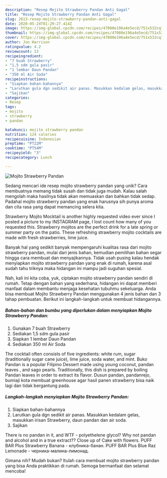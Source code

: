 ```yaml
---
description: "Resep Mojito Strawberry Pandan Anti Gagal"
title: "Resep Mojito Strawberry Pandan Anti Gagal"
slug: 2613-resep-mojito-strawberry-pandan-anti-gagal
date: 2020-05-24T01:29:27.414Z
image: https://img-global.cpcdn.com/recipes/47080e196a4e5ecd/751x532cq70/mojito-strawberry-pandan-foto-resep-utama.jpg
thumbnail: https://img-global.cpcdn.com/recipes/47080e196a4e5ecd/751x532cq70/mojito-strawberry-pandan-foto-resep-utama.jpg
cover: https://img-global.cpcdn.com/recipes/47080e196a4e5ecd/751x532cq70/mojito-strawberry-pandan-foto-resep-utama.jpg
author: Jon Harrison
ratingvalue: 4.2
reviewcount: 13
recipeingredient:
- "7 buah Strawberry"
- "1,5 sdm gula pasir"
- "1 lembar Daun Pandan"
- "350 ml Air Soda"
recipeinstructions:
- "Siapkan bahan-bahannya"
- "Larutkan gula dgn sedikit air panas. Masukkan kedalam gelas, masukkan irisan Strawberry, daun pandan dan air soda."
- "Sajikan"
categories:
- Resep
tags:
- mojito
- strawberry
- pandan

katakunci: mojito strawberry pandan 
nutrition: 124 calories
recipecuisine: Indonesian
preptime: "PT22M"
cooktime: "PT54M"
recipeyield: "3"
recipecategory: Lunch

---
```



![Mojito Strawberry Pandan](https://img-global.cpcdn.com/recipes/47080e196a4e5ecd/751x532cq70/mojito-strawberry-pandan-foto-resep-utama.jpg)

Sedang mencari ide resep mojito strawberry pandan yang unik? Cara membuatnya memang tidak susah dan tidak juga mudah. Kalau salah mengolah maka hasilnya tidak akan memuaskan dan bahkan tidak sedap. Padahal mojito strawberry pandan yang enak harusnya sih punya aroma dan cita rasa yang dapat memancing selera kita.

Strawberry Mojito Mocktail is another highly requested video ever since I posted a picture to my INSTAGRAM page, I lost count how many of you requested this. Strawberry mojitos are the perfect drink for a late spring or summer party on the patio. These refreshing strawberry mojito cocktails are made with fresh strawberries, lime juice.

Banyak hal yang sedikit banyak mempengaruhi kualitas rasa dari mojito strawberry pandan, mulai dari jenis bahan, kemudian pemilihan bahan segar hingga cara membuat dan menyajikannya. Tidak usah pusing kalau hendak menyiapkan mojito strawberry pandan yang enak di rumah, karena asal sudah tahu triknya maka hidangan ini mampu jadi suguhan spesial.


Nah, kali ini kita coba, yuk, ciptakan mojito strawberry pandan sendiri di rumah. Tetap dengan bahan yang sederhana, hidangan ini dapat memberi manfaat dalam membantu menjaga kesehatan tubuhmu sekeluarga. Anda bisa membuat Mojito Strawberry Pandan menggunakan 4 jenis bahan dan 3 tahap pembuatan. Berikut ini langkah-langkah untuk membuat hidangannya.

<!--inarticleads1-->

##### Bahan-bahan dan bumbu yang diperlukan dalam menyiapkan Mojito Strawberry Pandan:

1. Gunakan 7 buah Strawberry
1. Sediakan 1,5 sdm gula pasir
1. Siapkan 1 lembar Daun Pandan
1. Sediakan 350 ml Air Soda


The cocktail often consists of five ingredients: white rum, sugar (traditionally sugar cane juice), lime juice, soda water, and mint. Buko Pandan is a popular Filipino Dessert made using young coconut, pandan leaves , and sago pearls. Traditionally, this dish is prepared by boiling Pandan leaves in order to extract its flavor. Dusun pandan, pandanrejo, bumiaji kota membuat greenhouse agar hasil panen strawberry bisa naik lagi dan tidak bergantung pada. 

<!--inarticleads2-->

##### Langkah-langkah menyiapkan Mojito Strawberry Pandan:

1. Siapkan bahan-bahannya
1. Larutkan gula dgn sedikit air panas. Masukkan kedalam gelas, masukkan irisan Strawberry, daun pandan dan air soda.
1. Sajikan


There is no pandan in it, and WTF - polyethelene glycol? Why not pandan and alcohol and in a true extract?? Close up of Cake with flowers. PUFF BAR Plus Strawberry Banana - клубника-банан. PUFF BAR Plus Blue Raz Lemonade - черника-малина-лимонад. 

Gimana nih? Mudah bukan? Itulah cara membuat mojito strawberry pandan yang bisa Anda praktikkan di rumah. Semoga bermanfaat dan selamat mencoba!
